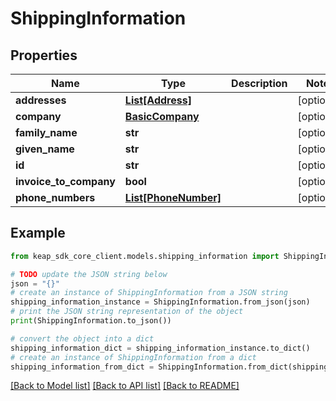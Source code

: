 # ShippingInformation


## Properties

Name | Type | Description | Notes
------------ | ------------- | ------------- | -------------
**addresses** | [**List[Address]**](Address.md) |  | [optional] 
**company** | [**BasicCompany**](BasicCompany.md) |  | [optional] 
**family_name** | **str** |  | [optional] 
**given_name** | **str** |  | [optional] 
**id** | **str** |  | [optional] 
**invoice_to_company** | **bool** |  | [optional] 
**phone_numbers** | [**List[PhoneNumber]**](PhoneNumber.md) |  | [optional] 

## Example

```python
from keap_sdk_core_client.models.shipping_information import ShippingInformation

# TODO update the JSON string below
json = "{}"
# create an instance of ShippingInformation from a JSON string
shipping_information_instance = ShippingInformation.from_json(json)
# print the JSON string representation of the object
print(ShippingInformation.to_json())

# convert the object into a dict
shipping_information_dict = shipping_information_instance.to_dict()
# create an instance of ShippingInformation from a dict
shipping_information_from_dict = ShippingInformation.from_dict(shipping_information_dict)
```
[[Back to Model list]](../README.md#documentation-for-models) [[Back to API list]](../README.md#documentation-for-api-endpoints) [[Back to README]](../README.md)


